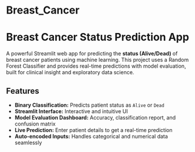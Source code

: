 # Breast_Cancer
# Breast Cancer Status Prediction App

A powerful Streamlit web app for predicting the **status (Alive/Dead)** of breast cancer patients using machine learning. 
This project uses a Random Forest Classifier and provides real-time predictions with model evaluation, built for clinical insight and exploratory data science.

## Features

- **Binary Classification:** Predicts patient status as `Alive` or `Dead`
- **Streamlit Interface:** Interactive and intuitive UI
- **Model Evaluation Dashboard:** Accuracy, classification report, and confusion matrix
- **Live Prediction:** Enter patient details to get a real-time prediction
- **Auto-encoded Inputs:** Handles categorical and numerical data seamlessly

